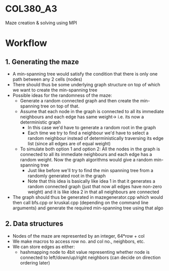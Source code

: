 # COL380_A3
Maze creation &amp; solving using MPI

# Workflow

## 1. Generating the maze

- A min-spanning tree would satisfy the condition that there is only one path between any 2 cells (nodes)
- There should thus be some underlying graph structure on top of which we want to create the min-spanning tree
- Possible ideas for the randomness of the maze:
    - Generate a random connected graph and then create the min-spanning tree on top of that.
    - Assume that each node in the graph is connected to all its immediate neighbours and each edge has same weight-> i.e. its now a deterministic graph
        - In this case we'd have to generate a random root in the graph
        - Each time we try to find a neighbour we'd have to select a random neighbour instead of deterministically traversing its edge list (since all edges are of equal weight)
    -  To simulate both option 1 and option 2: All the nodes in the graph is connected to all its immediate neighbours and each edge has a random weight. Now the graph algorithms would give a random min-spanning tree
        - Just like before we'll try to find the min spanning tree from a randomly generated root in the graph
        - Note that this idea is basically like idea 1 in that it generates a random connected graph (just that now all edges have non-zero weight) and it is like idea 2 in that all neighbours are connected
- The graph should thus be generated in mazegenerator.cpp which would then call bfs.cpp or kruskal.cpp (depending on the command line arguments) and generate the required min-spanning tree using that algo

## 2. Data structures

- Nodes of the maze are represented by an integer, 64*row + col
- We make macros to access row no. and col no., neighbors, etc.
- We can store edges as either:
    - hashmapping node to 4bit value representing whether node is connected to left/down/up/right neighbors (can decide on direction ordering later)

